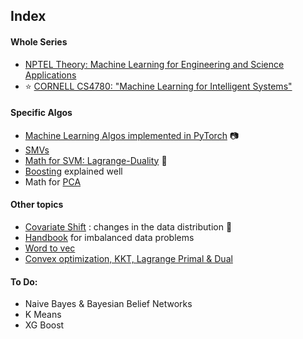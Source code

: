## Index
#### Whole Series
- [NPTEL Theory: Machine Learning for Engineering and Science Applications](https://youtube.com/playlist?list=PLyqSpQzTE6M-SISTunGRBRiZk7opYBf_K)
- :star: [CORNELL CS4780: "Machine Learning for Intelligent Systems"
](https://www.youtube.com/playlist?list=PLl8OlHZGYOQ7bkVbuRthEsaLr7bONzbXS)

#### Specific Algos
- [Machine Learning Algos implemented in PyTorch](https://youtu.be/rLOyrWV8gmA)  📷
- [SMVs](https://youtube.com/playlist?list=PLC0PzjY99Q_Xc5IK-UE4FX7Loz1auXylYa)
- [Math for SVM: Lagrange-Duality](https://www.svm-tutorial.com/2016/09/duality-lagrange-multipliers/)  📓
- [Boosting](https://www.youtube.com/watch?v=MIPkK5ZAsms&ab_channel=CodeEmporium) explained well
- Math for [PCA](https://www.youtube.com/watch?v=dhK8nbtii6I)

#### Other topics
- [Covariate Shift](https://www.analyticsvidhya.com/blog/2017/07/covariate-shift-the-hidden-problem-of-real-world-data-science/) : changes in the data distribution :notebook:
- [Handbook](https://machinelearningmastery.com/framework-for-imbalanced-classification-projects/) for imbalanced data problems
- [Word to vec](https://youtu.be/f7o8aDNxf7k)
- [Convex optimization, KKT, Lagrange Primal & Dual](https://www.youtube.com/watch?v=uh1Dk68cfWs)


#### To Do:
- Naive Bayes & Bayesian Belief Networks
- K Means
- XG Boost
